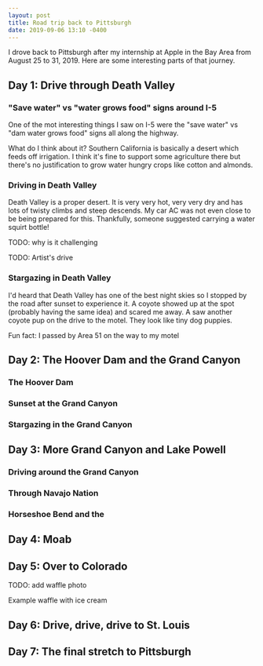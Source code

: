 ```yaml
---
layout: post
title: Road trip back to Pittsburgh
date: 2019-09-06 13:10 -0400
---
```


I drove back to Pittsburgh after my internship at Apple in the Bay Area from August 25 to 31, 2019. Here are some interesting parts of that journey.


## Day 1: Drive through Death Valley

### "Save water" vs "water grows food" signs around I-5

One of the mot interesting things I saw on I-5 were the "save water" vs "dam water grows food" signs all along the highway.

What do I think about it? Southern California is basically a desert which feeds off irrigation. I think it's fine to support some agriculture there but there's no justification to grow water hungry crops like cotton and almonds.

### Driving in Death Valley

Death Valley is a proper desert.
It is very very hot, very very dry and has lots of twisty climbs and steep descends.
My car AC was not even close to be being prepared for this.
Thankfully, someone suggested carrying a water squirt bottle!

TODO: why is it challenging

TODO: Artist's drive


### Stargazing in Death Valley

I'd heard that Death Valley has one of the best night skies so I stopped by the road after sunset to experience it.
A coyote showed up at the spot (probably having the same idea) and scared me away.
A saw another coyote pup on the drive to the motel. They look like tiny dog puppies.

Fun fact: I passed by Area 51 on the way to my motel

## Day 2: The Hoover Dam and the Grand Canyon

### The Hoover Dam

### Sunset at the Grand Canyon

### Stargazing in the Grand Canyon

## Day 3: More Grand Canyon and Lake Powell

### Driving around the Grand Canyon

### Through Navajo Nation

### Horseshoe Bend and the 

## Day 4: Moab

## Day 5: Over to Colorado

TODO: add waffle photo

Example waffle with ice cream

## Day 6: Drive, drive, drive to St. Louis



## Day 7: The final stretch to Pittsburgh